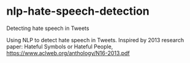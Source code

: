 # nlp-hate-speech-detection
Detecting hate speech in Tweets

Using NLP to detect hate speech in Tweets. Inspired by 2013 research paper: Hateful Symbols or Hateful People, https://www.aclweb.org/anthology/N16-2013.pdf

